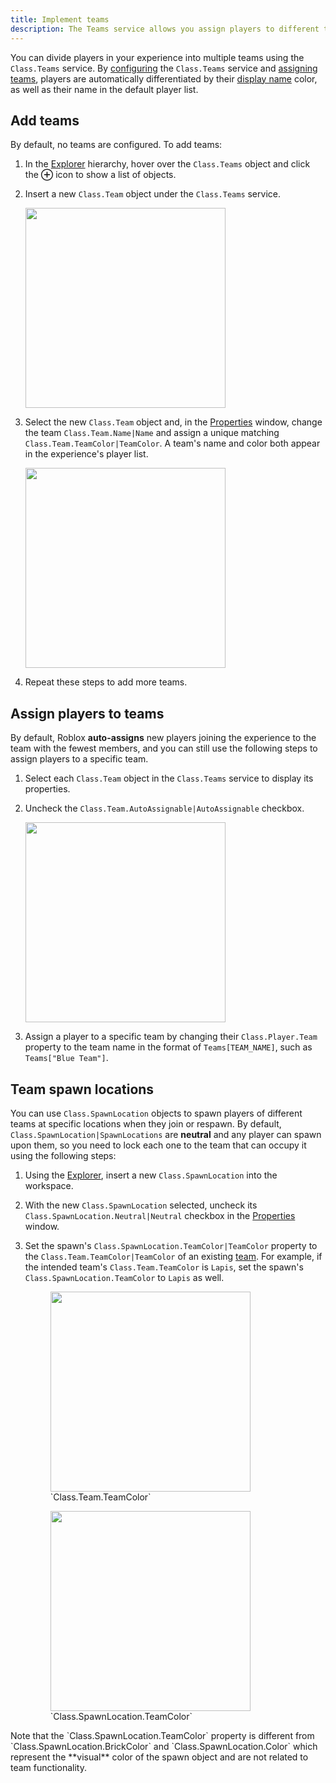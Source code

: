 ```yaml
---
title: Implement teams
description: The Teams service allows you assign players to different teams within your experience.
---
```


You can divide players in your experience into multiple teams using the `Class.Teams` service. By [configuring](#add-teams) the `Class.Teams` service and [assigning teams](#assign-players-to-teams), players are automatically differentiated by their [display name](../characters/name-health-display.md) color, as well as their name in the default player list.

## Add teams

By default, no teams are configured. To add teams:

1. In the [Explorer](../studio/explorer.md) hierarchy, hover over the `Class.Teams` object and click the **&CirclePlus;** icon to show a list of objects.
2. Insert a new `Class.Team` object under the `Class.Teams` service.

   <img src="../assets/studio/explorer/Teams-Team.png" width="320" />

3. Select the new `Class.Team` object and, in the [Properties](../studio/properties.md) window, change the team `Class.Team.Name|Name` and assign a unique matching `Class.Team.TeamColor|TeamColor`. A team's name and color both appear in the experience's player list.

   <img src="../assets/studio/properties/Team-Name-TeamColor.png" width="320" />

4. Repeat these steps to add more teams.

## Assign players to teams

By default, Roblox **auto-assigns** new players joining the experience to the team with the fewest members, and you can still use the following steps to assign players to a specific team.

1. Select each `Class.Team` object in the `Class.Teams` service to display its properties.

2. Uncheck the `Class.Team.AutoAssignable|AutoAssignable` checkbox.

   <img src="../assets/studio/properties/Team-AutoAssignable-Disabled.png" width="320" />

3. Assign a player to a specific team by changing their `Class.Player.Team` property to the team name in the format of `Teams[TEAM_NAME]`, such as <Typography noWrap>`Teams["Blue Team"]`</Typography>.

## Team spawn locations

You can use `Class.SpawnLocation` objects to spawn players of different teams at specific locations when they join or respawn. By default, `Class.SpawnLocation|SpawnLocations` are **neutral** and any player can spawn upon them, so you need to lock each one to the team that can occupy it using the following steps:

1. Using the [Explorer](../studio/explorer.md), insert a new `Class.SpawnLocation` into the workspace.
2. With the new `Class.SpawnLocation` selected, uncheck its `Class.SpawnLocation.Neutral|Neutral` checkbox in the [Properties](../studio/properties.md) window.
3. Set the spawn's `Class.SpawnLocation.TeamColor|TeamColor` property to the `Class.Team.TeamColor|TeamColor` of an existing [team](#add-teams). For example, if the intended team's `Class.Team.TeamColor` is `Lapis`, set the spawn's `Class.SpawnLocation.TeamColor` to `Lapis` as well.

   <Grid container spacing={3} alignItems="end">
	 <Grid item>
	 <figure>
	 <img src="../assets/studio/properties/Team-Name-TeamColor.png" width="320" />
	 <figcaption>`Class.Team.TeamColor`</figcaption>
   </figure>
	 </Grid>
	 <Grid item>
   <figure>
	 <img src="../assets/studio/properties/SpawnLocation-TeamColor.png" width="320" />
   <figcaption>`Class.SpawnLocation.TeamColor`</figcaption>
   </figure>
	 </Grid>
	 </Grid>

<Alert severity="warning">
Note that the `Class.SpawnLocation.TeamColor` property is different from `Class.SpawnLocation.BrickColor` and `Class.SpawnLocation.Color` which represent the **visual** color of the spawn object and are not related to team functionality.
</Alert>
